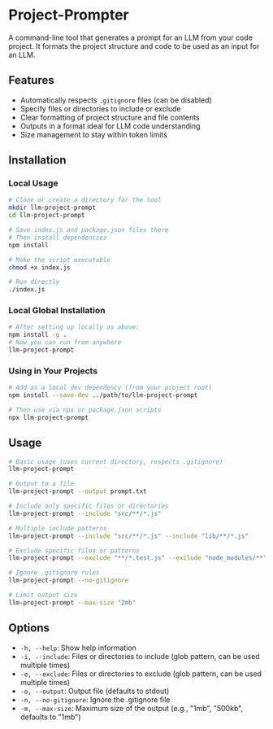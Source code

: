 # Project-Prompter

A command-line tool that generates a prompt for an LLM from your code project. It formats the project structure and code to be used as an input for an LLM.

## Features

- Automatically respects `.gitignore` files (can be disabled)
- Specify files or directories to include or exclude
- Clear formatting of project structure and file contents
- Outputs in a format ideal for LLM code understanding
- Size management to stay within token limits

## Installation

### Local Usage

```bash
# Clone or create a directory for the tool
mkdir llm-project-prompt
cd llm-project-prompt

# Save index.js and package.json files there
# Then install dependencies
npm install

# Make the script executable
chmod +x index.js

# Run directly
./index.js
```

### Local Global Installation

```bash
# After setting up locally as above:
npm install -g .
# Now you can run from anywhere
llm-project-prompt
```

### Using in Your Projects

```bash
# Add as a local dev dependency (from your project root)
npm install --save-dev ../path/to/llm-project-prompt

# Then use via npx or package.json scripts
npx llm-project-prompt
```

## Usage

```bash
# Basic usage (uses current directory, respects .gitignore)
llm-project-prompt

# Output to a file
llm-project-prompt --output prompt.txt

# Include only specific files or directories
llm-project-prompt --include "src/**/*.js"

# Multiple include patterns
llm-project-prompt --include "src/**/*.js" --include "lib/**/*.js"

# Exclude specific files or patterns
llm-project-prompt --exclude "**/*.test.js" --exclude "node_modules/**"

# Ignore .gitignore rules
llm-project-prompt --no-gitignore

# Limit output size
llm-project-prompt --max-size "2mb"
```

## Options

- `-h, --help`: Show help information
- `-i, --include`: Files or directories to include (glob pattern, can be used multiple times)
- `-e, --exclude`: Files or directories to exclude (glob pattern, can be used multiple times)
- `-o, --output`: Output file (defaults to stdout)
- `-n, --no-gitignore`: Ignore the .gitignore file
- `-m, --max-size`: Maximum size of the output (e.g., "1mb", "500kb", defaults to "1mb")